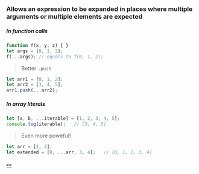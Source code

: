 ### Allows an expression to be expanded in places where multiple arguments or multiple elements are expected

##### In function calls
```JavaScript
function f(x, y, z) { }
let args = [0, 1, 2];
f(...args); // equals to f(0, 1, 2);
```
> Better `.push`

```JavaScript
let arr1 = [0, 1, 2];
let arr2 = [3, 4, 5];
arr1.push(...arr2);
```
##### In array literals
```JavaScript
let [a, b, ...iterable] = [1, 2, 3, 4, 5];
console.log(iterable);   // [3, 4, 5]
```
> Even more poweful!

```JavaScript
let arr = [1, 2];
let extended = [0, ...arr, 3, 4];   // [0, 1, 2, 3, 4]
```
##### [`<<`](../README.md)